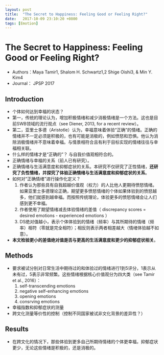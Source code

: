 ```yaml
---
layout: post
title:  "The Secret to Happiness: Feeling Good or Feeling Right?"
date:   2017-10-09 23:10:20 +0800
tags: [Emotion]
---
```



# The Secret to Happiness: Feeling Good or Feeling Right?

* Authors：Maya Tamir1, Shalom H. Schwartz1,2 Shige Oishi3, & Min Y. Kim4
* Journal： JPSP 2017

## Introduction
* 个体如何达到幸福的状态？
* 第一，传统的理论认为，增加积极情绪和减少消极情绪是一个方法。这也是目前SWB领域的流行观点（see Diener, 2013, for a recent review）。
* 第二，亚里士多德（Aristotle）认为，幸福意味着体验“正确”的情绪。正确的情绪并不一定必须是积极的，也有可能是消极的，例如愤怒和恐惧。他认为消除消极情绪并不意味着幸福。与情景相符合且有利于目标实现的情绪往往与幸福相关联。
* 什么样的情绪才是“正确的”？ 与自我价值观相符合的。
* 正确情绪与幸福的关系（前人已有研究）。
* 正确情绪与生活满意度和抑郁症状的关系。本研究不仅研究了正性情绪，**还研究了负性情绪，并探究了体验正确情绪与生活满意度和抑郁症状的关系**。
* 如何对“正确情绪”进行操作化定义？
     1. 作者认为那些具有自我超越价值观（权力）的人比他人更期待愤怒情绪。如果亚里士多德理论正确，期望更多愤怒情绪的个体如果体验到的愤怒越多，他们就感到越幸福。而按照传统理论，体验更多的愤怒情绪会让人们感到更不幸福。
     2. 作者使用了期望情绪减去体验情绪的差值（ discrepancy scores = desired emotions - experienced emotions ）
     3. DS绝对值越小，表示个体体验到的情绪（频率）与其所期待的情绪（频率）相符（零就是完全相符）；相反则表示两者相差越大（情绪体验越不如意）。
* **本文检验更小的差值绝对值是否与更高的生活满意度和更少的抑郁症状相关**。

## Methods
* 要求被试分别对日常生活中期待过的和体验过的情绪进行1到5评分，1表示从未有过，5表示非常频繁。这些情绪根据核心价值观分为四大类（see Tamir et al., 2016）：
     1. self-transcending emotions
     2. negative self-enhancing emotions
     3. opening emotions
     4. consrving emotions
* 幸福指数和抑郁症状的测量
* 跨文化测量等价性的控制（控制不同国家被试非文化背景的差异性？）

## Results
* 在跨文化的情况下，那些体验到更多自己所期待情绪的个体更幸福，抑郁症状更少，无论这些情绪是积极的，还是消极的。
